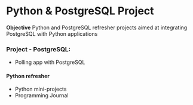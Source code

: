 # Python & PostgreSQL Project

<!-- **Objective**
Python and PostgreSQL refresher projects aimed at integrating PostgreSQL with Python applications -->

<!-- ### Project 1: 
- Programming journal with SQLite database

### Project 2:
- Two movie watch-list apps with PostgreSQL and SQLite -->

**Objective**
Python and PostgreSQL refresher projects aimed at integrating PostgreSQL with Python applications

### Project - PostgreSQL: 
- Polling app with PostgreSQL

#### Python refresher
- Python mini-projects
- Programming Journal
